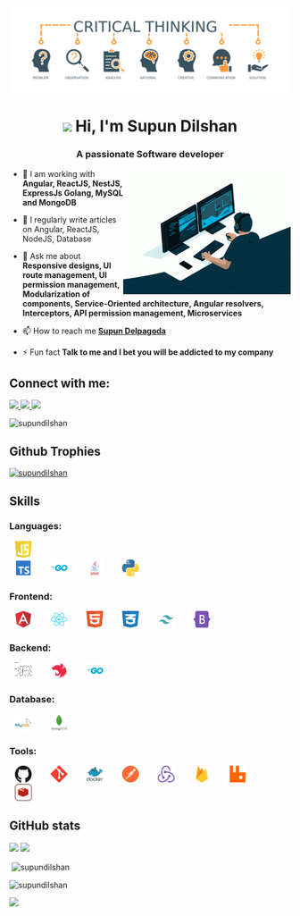 ![MasterHead](Images/banner.jpg)
<h1 align="center"> <img src="https://media.giphy.com/media/hvRJCLFzcasrR4ia7z/giphy.gif" width="30px"/> Hi, I'm Supun Dilshan</h1>
<h3 align="center">A passionate Software developer</h3>

<img align="right" alt="Coding" width="300" src="Images/GIF/coding.gif">

- 🌱 I am working with  **Angular, ReactJS, NestJS, ExpressJs Golang, MySQL and MongoDB**

- 📝 I regularly write articles on Angular, ReactJS, NodeJS, Database

- 💬 Ask me about **Responsive designs, UI route management, UI permission management, Modularization of components, Service-Oriented architecture, Angular resolvers, Interceptors, API permission management, Microservices**

- 📫 How to reach me **[Supun Delpagoda](https://www.linkedin.com/in/supun-delpagoda)**

- ⚡ Fun fact **Talk to me and I bet you will be addicted to my company**

<h2 align="left">Connect with me:</h2>

  <a href="https://www.supundilshandelpagoda@gmail.com">
    <img src="https://img.shields.io/badge/supundilshandelpagoda@gmail.com-D14836?style=for-the-badge&logo=gmail&logoColor=white" />
  </a>
  <a href="https://www.linkedin.com/in/supun-delpagoda/">
    <img src="https://img.shields.io/badge/supundelpagoda-0077B5?style=for-the-badge&logo=linkedin&logoColor=white" />
  </a>
  <a href="https://medium.com/@supundelpagoda">
    <img src="https://img.shields.io/badge/supundelpagoda-12100E?style=for-the-badge&logo=medium&logoColor=white" />
  </a>
  
  <p align="left"> <img src="https://komarev.com/ghpvc/?username=supundilshan&label=Profile%20views&color=0e75b6&style=flat" alt="supundilshan" /> </p>

<h2> Github Trophies </h2>
<p align="left"> <a href="https://github.com/ryo-ma/github-profile-trophy"><img src="https://github-profile-trophy.vercel.app/?username=supundilshan" alt="supundilshan" /></a> </p>

<!-- <h2> My Blogs posts </h2> -->

<!-- ### Blogs posts -->
<!-- BLOG-POST-LIST:START -->
<!-- BLOG-POST-LIST:END -->
<h2> Skills </h2>
<h3 align="left">Languages:</h3>

<p align="left">
    <img src="Images/Languages/javascript.svg" alt="javascript" width="30" height="30" style="padding-left: 10px; padding-right: 500px;"/>
    <img src="Images/Languages/typescript.svg" alt="typescript" width="30" height="30" style="padding-left: 10px; padding-right: 20px;" />
    <img src="Images/Languages/go.svg" alt="golang" width="30" height="30" style="padding-left: 10px; padding-right: 20px;" />
    <img src="Images/Languages/java.svg" alt="java" width="30" height="30" style="padding-left: 10px; padding-right: 20px;" />
    <img src="Images/Languages/python.svg" alt="python" width="30" height="30" style="padding-left: 10px; padding-right: 20px;" />
</p>

<h3 align="left">Frontend:</h3>

<p align="left">
    <img src="Images/FrontEnd/angular.svg" alt="angular" width="30" height="30" style="padding-left: 10px; padding-right: 20px;" />
    <img src="Images/FrontEnd/react.svg" alt="react" width="30" height="30" style="padding-left: 10px; padding-right: 20px;" />
    <img src="Images/FrontEnd/html.svg" alt="html" width="30" height="30" style="padding-left: 10px; padding-right: 20px;" />
    <img src="Images/FrontEnd/css.svg" alt="css" width="30" height="30" style="padding-left: 10px; padding-right: 20px;" />
    <img src="Images/FrontEnd/tailwind.svg" alt="tailwind" width="30" height="30" style="padding-left: 10px; padding-right: 20px;" />
    <img src="Images/FrontEnd/bootstrap.svg" alt="bootstrap" width="30" height="30" style="padding-left: 10px; padding-right: 20px;" />
</p>

<h3 align="left">Backend:</h3>

<p align="left">
    <img src="Images/BackEnd/express.svg" alt="express" width="30" height="30" style="padding-left: 10px; padding-right: 20px;" />
    <img src="Images/BackEnd/nestjs.svg" alt="nestJs" width="30" height="30" style="padding-left: 10px; padding-right: 20px;" />
    <img src="Images/BackEnd/go.svg" alt="go" width="30" height="30" style="padding-left: 10px; padding-right: 20px;" />
</p>

<h3 align="left">Database:</h3>

<p align="left">
    <img src="Images/Database/mysql.svg" alt="mysql" width="30" height="30" style="padding-left: 10px; padding-right: 20px;" />
    <img src="Images/Database/mongodb.svg" alt="mongodb" width="30" height="30" style="padding-left: 10px; padding-right: 20px;" />
</p>

<h3 align="left">Tools:</h3>

<p align="left">
    <img src="Images/Tools/github.svg" alt="github" width="30" height="30" style="padding-left: 10px; padding-right: 20px;" />
    <img src="Images/Tools/git.svg" alt="git" width="30" height="30" style="padding-left: 10px; padding-right: 20px;" />
    <img src="Images/Tools/docker.svg" alt="docker" width="30" height="30" style="padding-left: 10px; padding-right: 20px;" />
    <img src="Images/Tools/postman.svg" alt="postman" width="30" height="30" style="padding-left: 10px; padding-right: 20px;" />
    <img src="Images/Tools/redux.svg" alt="redux" width="30" height="30" style="padding-left: 10px; padding-right: 20px;" />
    <img src="Images/Tools/firebase.svg" alt="firebase" width="30" height="30" style="padding-left: 10px; padding-right: 20px;" />
    <img src="Images/Tools/rabbitmq.svg" alt="rabitmq" width="30" height="30" style="padding-left: 10px; padding-right: 20px;" />
    <img src="Images/Tools/redis.svg" alt="redis" width="30" height="30" style="padding-left: 10px; padding-right: 20px;" />
</p>

<h2> GitHub stats</h2>

![](http://github-profile-summary-cards.vercel.app/api/cards/repos-per-language?username=supundilshan&theme=default)
![](http://github-profile-summary-cards.vercel.app/api/cards/most-commit-language?username=supundilshan&theme=default)

<p>&nbsp;<img align="center" src="https://github-readme-stats.vercel.app/api?username=supundilshan&show_icons=true&locale=en" alt="supundilshan" /></p>

<p><img align="center" src="https://github-readme-streak-stats.herokuapp.com/?user=supundilshan&" alt="supundilshan" /></p>

![](http://github-profile-summary-cards.vercel.app/api/cards/profile-details?username=supundilshan&theme=default)
